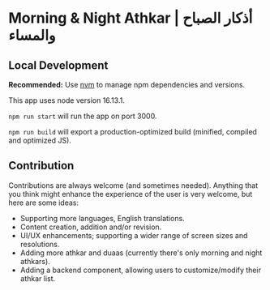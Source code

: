 # Morning & Night Athkar | أذكار الصباح والمساء

## Local Development
**Recommended:** Use [nvm](https://github.com/nvm-sh/nvm) to manage npm dependencies and versions.

This app uses node version 16.13.1.

`npm run start` will run the app on port 3000. 

`npm run build` will export a production-optimized build (minified, compiled and optimized JS).

## Contribution
Contributions are always welcome (and sometimes needed). Anything that you think might enhance the experience of the user is very welcome, but here are some ideas:
* Supporting more languages, English translations.
* Content creation, addition and/or revision.
* UI/UX enhancements; supporting a wider range of screen sizes and resolutions.
* Adding more athkar and duaas (currently there's only morning and night athkars).
* Adding a backend component, allowing users to customize/modify their athkar list.
